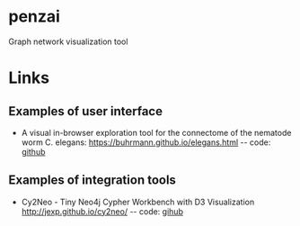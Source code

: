 # penzai
Graph network visualization tool

# Links
## Examples of user interface
* A visual in-browser exploration tool for the connectome of the nematode worm C. elegans:
https://buhrmann.github.io/elegans.html -- code: [github](https://buhrmann.github.io/elegans.html)

## Examples of integration tools
* Cy2Neo - Tiny Neo4j Cypher Workbench with D3 Visualization
http://jexp.github.io/cy2neo/ -- code: [gihub](https://github.com/jexp/cy2neo)
